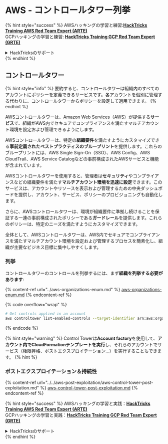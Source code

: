 # AWS - コントロールタワー列挙

{% hint style="success" %}
AWSハッキングの学習と練習:<img src="/.gitbook/assets/image.png" alt="" data-size="line">[**HackTricks Training AWS Red Team Expert (ARTE)**](https://training.hacktricks.xyz/courses/arte)<img src="/.gitbook/assets/image.png" alt="" data-size="line">\
GCPハッキングの学習と練習: <img src="/.gitbook/assets/image (2).png" alt="" data-size="line">[**HackTricks Training GCP Red Team Expert (GRTE)**<img src="/.gitbook/assets/image (2).png" alt="" data-size="line">](https://training.hacktricks.xyz/courses/grte)

<details>

<summary>HackTricksのサポート</summary>

* [**サブスクリプションプラン**](https://github.com/sponsors/carlospolop)をチェック！
* 💬 [**Discordグループ**](https://discord.gg/hRep4RUj7f)に参加するか、[**telegramグループ**](https://t.me/peass)に参加するか、**Twitter** 🐦 [**@hacktricks\_live**](https://twitter.com/hacktricks\_live)**をフォロー**してください。
* **HackTricks**と**HackTricks Cloud**のgithubリポジトリにPRを提出して**ハッキングトリックを共有**してください。

</details>
{% endhint %}

## コントロールタワー

{% hint style="info" %}
要約すると、コントロールタワーは組織内のすべてのアカウントにポリシーを定義できるサービスです。各アカウントを個別に管理する代わりに、コントロールタワーからポリシーを設定して適用できます。
{% endhint %}

AWSコントロールタワーは、Amazon Web Services（AWS）が提供する**サービス**で、組織がAWS内でセキュアでコンプライアンスを満たすマルチアカウント環境を設定および管理できるようにします。

AWSコントロールタワーは、特定の**組織要件**を満たすようにカスタマイズできる**事前定義されたベストプラクティスのブループリント**を提供します。これらのブループリントには、AWS Single Sign-On（SSO）、AWS Config、AWS CloudTrail、AWS Service Catalogなどの事前構成されたAWSサービスと機能が含まれています。

AWSコントロールタワーを使用すると、管理者は**セキュリティ**やコンプライアンスなどの組織要件を満たす**マルチアカウント環境を迅速に設定**できます。このサービスは、アカウントやリソースを表示および管理するための中央ダッシュボードを提供し、アカウント、サービス、ポリシーのプロビジョニングも自動化します。

さらに、AWSコントロールタワーは、環境が組織要件に準拠し続けることを保証する一連の事前構成されたポリシーである**ガードレール**を提供します。これらのポリシーは、特定のニーズを満たすようにカスタマイズできます。

全体として、AWSコントロールタワーは、AWS内でセキュアでコンプライアンスを満たすマルチアカウント環境を設定および管理するプロセスを簡素化し、組織が主要なビジネス目標に集中しやすくします。

### 列挙

コントロールタワーのコントロールを列挙するには、まず**組織を列挙する必要があります**:

{% content-ref url="../aws-organizations-enum.md" %}
[aws-organizations-enum.md](../aws-organizations-enum.md)
{% endcontent-ref %}

{% code overflow="wrap" %}
```bash
# Get controls applied in an account
aws controltower list-enabled-controls --target-identifier arn:aws:organizations::<acc_id>:ou/<ou-id>
```
{% endcode %}

{% hint style="warning" %}
Control Towerは**Account factory**を使用して、**アカウント内でCloudFormationテンプレートを実行**し、それらのアカウントでサービス（権限昇格、ポストエクスプロイテーション...）を実行することもできます。
{% hint %}

### ポストエクスプロイテーション＆持続性

{% content-ref url="../../aws-post-exploitation/aws-control-tower-post-exploitation.md" %}
[aws-control-tower-post-exploitation.md](../../aws-post-exploitation/aws-control-tower-post-exploitation.md)
{% endcontent-ref %}

{% hint style="success" %}
AWSハッキングの学習と実践：<img src="/.gitbook/assets/image.png" alt="" data-size="line">[**HackTricks Training AWS Red Team Expert (ARTE)**](https://training.hacktricks.xyz/courses/arte)<img src="/.gitbook/assets/image.png" alt="" data-size="line">\
GCPハッキングの学習と実践：<img src="/.gitbook/assets/image (2).png" alt="" data-size="line">[**HackTricks Training GCP Red Team Expert (GRTE)**<img src="/.gitbook/assets/image (2).png" alt="" data-size="line">](https://training.hacktricks.xyz/courses/grte)

<details>

<summary>HackTricksのサポート</summary>

* [**サブスクリプションプラン**](https://github.com/sponsors/carlospolop)をチェック！
* 💬 [**Discordグループ**](https://discord.gg/hRep4RUj7f)または[**telegramグループ**](https://t.me/peass)に**参加**するか、**Twitter** 🐦 [**@hacktricks\_live**](https://twitter.com/hacktricks\_live)**をフォロー**してください。
* **HackTricks**と**HackTricks Cloud**のGitHubリポジトリにPRを提出して、ハッキングトリックを共有してください。

</details>
{% endhint %}
